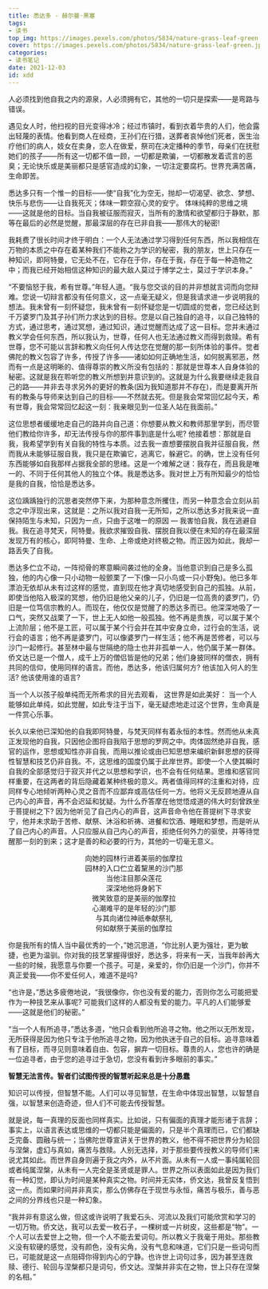 ```yaml
---
title: 悉达多 - 赫尔曼·黑塞
tags: 
- 读书
top_img: https://images.pexels.com/photos/5834/nature-grass-leaf-green.jpg?auto=compress&cs=tinysrgb&dpr=3&h=200&w=300
cover: https://images.pexels.com/photos/5834/nature-grass-leaf-green.jpg?auto=compress&cs=tinysrgb&dpr=3&h=100&w=200
categories:
- 读书笔记
date: 2021-12-03
id: xdd
---
```

人必须找到他自我之内的源泉，人必须拥有它，其他的一切只是探索——是弯路与错误。

遇见女人时，他扫视的目光变得冰冷；经过市镇时，看到衣着华贵的人们，他会露出轻蔑的表情。他看到商人在经商，王孙们在行猎，送葬者哀悼他们死者，医生治疗他们的病人，妓女在卖身，恋人在做爱，祭司在决定播种的季节，母亲们在抚慰她们的孩子——所有这一切都不值一顾，一切都是欺骗，一切都散发着谎言的恶臭；无论快乐或是美丽都只是感官造成的幻象，一切注定要腐朽。世界充满苦痛，生命即苦。

悉达多只有一个惟一的目标——使“自我”化为空无，抛却一切渴望、欲念、梦想、快乐与悲伤——让自我死灭；体味一颗空寂心灵的安宁。 体味纯粹的思维之境——这就是他的目标。当自我被征服而寂灭，当所有的激情和欲望都归于静默，那等在最后的必然是觉醒，那最深层的存在已非自我——那伟大的秘密!

我耗费了很长时间才终于明白：一个人无法通过学习得到任何东西，所以我相信在万物的本质之中存在着某种我们不能称之为学识的秘密，我的朋友，世上只存在一种知识，即阿特曼，它无处不在，它存在于你，存在于我，存在于每一种造物之中；而我已经开始相信这种知识的最大敌人莫过于博学之士，莫过于学识本身。”

“不要恼怒于我，希有世尊。”年轻人道。“我与您交谈的目的并非想就言词而向您辩难。您说一切辩言都没有任何意义，这一点毫无疑义，但是我请求进一步说明我的想法。我未曾有一刻怀疑您，我未曾有一刻怀疑您是一切圆成的觉者，您已经达到千万婆罗门及其子孙们所力求达到的目标。您是以自己独自的追寻，以自己独特的方式，通过思考，通过冥想，通过知识，通过觉醒而达成了这一目标。您并未通过教义学会任何东西，所以我认为，世尊，任何人也无法通过教义而得到救赎。希有世尊，您不可能以言辞和教义向任何人传达您在觉醒的那一刻所体验的事件。觉者佛陀的教义包容了许多，传授了许多——诸如如何正确地生活，如何脱离邪恶，然而有一点是这明晰的、值得尊崇的教义所没有包括的：那就是世尊本人自身体验的秘密。这就是我在聆听您的教义所想到并意识到的。这就是为什么我要继续走我自己的路——并非去寻求另外的更好的教条(因为我知道那并不存在)，而是要离开所有的教条与导师来达到自己的目标——不然就去死。但是我会常常回忆起今天，希有世尊，我会常常回忆起这一刻：我亲眼见到一位圣人站在我面前。”

这位思想者缓缓地走自己的路并向自己道：你想要从教义和教师那里学到，而尽管他们教给你许多，却无法传授与你的那件事到底是什么呢? 他接着想：那就是自我，我希望学到有关自我的特性与本质。过去我一直想要摆脱自我并征服自我，然而我从未能够征服自我，我只是在欺骗它，逃离它，躲避它。的确，世上没有任何东西能够如自我那样占据我全部的思绪。这是一个难解之谜：我存在，而且我是唯一的、不同于任何其他人的独立个体。我是悉达多。我对世上万有所知最少的恰恰是我的自我，恰恰是悉达多。

这位踽踽独行的沉思者突然停下来，为那种意念所攫住，而另一种意念会立刻从前念之中浮现出来，这就是：之所以我对自我一无所知，之所以悉达多对我来说一直保持陌生与未知，只因为一点，只由于这唯一的原因 — 我害怕自我，我在逃避自我。我在追寻梵天，阿特曼。我欲求摧毁自我、摆脱自我以便在未知的存在最深层发现万有的核心，即阿特曼、生命、上帝或绝对终极之物。而正因为如此，我却一路丢失了自我。

悉达多伫立不动，一阵彻骨的寒意瞬间袭过他的全身。当他意识到自己是多么孤独，他的内心像一只小动物一般颤栗了一下(像一只小鸟或一只小野兔)。他已多年漂泊无依却从未有过这样的感觉，直到现在他才真切地感受到自己的孤独。从前，即使当他陷入极深的冥想，他仍旧是他父亲的儿子，仍旧是一位高贵的婆罗门，仍旧是一位笃信宗教的人。而现在，他仅仅是觉醒了的悉达多而已。他深深地吸了一口气，突然又战栗了一下，世上无人如他一般孤独。他不再是贵族，可以属于某个上流阶层；他不是工匠，可以属于某个行会并在其中安身立命，过行会的生活，说行会的语言；他不再是婆罗门，可以像婆罗门一样生活；他不再是苦修者，可以与沙门一起修行。甚至林中最与世隔绝的隐士也并非孤单一人，他仍属于某一群体。侨文达已是一个僧人，成千上万的僧侣皆是他的兄弟；他们身披同样的僧衣，拥有共同的信仰，使用同样的语言。而他，悉达多，他该归属何方? 他该加入何人的生活? 他该使用谁的语言?

当一个人以孩子般单纯而无所希求的目光去观看， 这世界是如此美好： 当一个人能够如此单纯，如此觉醒，如此专注于当下，毫无疑虑地走过这个世界，生命真是一件赏心乐事。

长久以来他已深知他的自我即阿特曼，与梵天同样有着永恒的本性。然而他从未真正发现他的自我，只因他企图将自我陷于思想的罗网之中。肉体固然绝非自我，感官的运作，思想或知性亦非自我，而用以推论或由已知思想来编织新鲜思想的获得性智慧和技艺仍非自我。不，这思维的国度仍属于此岸世界。即使一个人使其瞬时自我的全部感觉归于寂灭并代之以思想和学识，也不会有任何结果。思维和感官同样重要，在这两者的背后隐藏着某种终极的意义。两者值得同样的注重和对待，应同样专心地倾听两种心灵之音而不应鄙弃或高估任何一方。他将义无反顾地遵从自己内心的声音，再不会迟延和犹疑。为什么乔答摩在他觉悟成道的伟大时刻曾跌坐于菩提树之下? 因为他听见了自己内心的声音，这声音命令他在菩提树下寻求安宁，他并未求助于苦修、献祭、沐浴和祈祷、进餐和饮酒、睡眠和梦想，而是听从了自己内心的声音。人只应服从自己内心的声音，拒绝任何外力的驱使，并等待觉醒那一刻的到来；这才是善的和必要的行为，其他的一切毫无意义。

<center>向她的园林行进着美丽的伽摩拉</center> 
<center>园林的入口伫立着黧黑的沙门那</center> 
<center>当他注目那朵莲花</center> 
<center>深深地他将身躬下</center> 
<center>微笑致意的是美丽的伽摩拉</center> 
<center>心潮难平的是年轻的沙门那</center> 
<center>与其向诸位神祇奉献祭礼</center> 
<center>何如献祭于美丽的伽摩拉</center>

你是我所有的情人当中最优秀的一个，”她沉思道，“你比别人更为强壮，更为敏捷，也更为温驯。你对我的技艺掌握得很好，悉达多，将来有一天，当我年龄再大一些的时候，我愿意与你要一个孩子。可是，亲爱的，你仍旧是一个沙门，你并不真正爱我——你不爱任何人，难道不是吗?

“也许是，”悉达多疲倦地说，“我很像你，你也没有爱的能力，否则你怎么可能把爱作为一种技艺来从事呢? 可能我们这样的人都没有爱的能力。平凡的人们能够爱——这就是他们的秘密。”

“当一个人有所追寻，”悉达多道，“他只会看到他所追寻之物。他之所以无所发现，无所获得是因为他只专注于他所追寻之物，因为他执迷于自己的目标。追寻意味着有了目标，而寻见则意味着自由、包容，摒弃一切目标。尊贵的人，您也许的确是一位追寻者，由于您的追寻过于急切，您没有看到许多眼前的事实。”

**智慧无法言传。智者们试图传授的智慧听起来总是十分愚蠢**

知识可以传授，但智慧不能。人们可以寻见智慧，在生命中体现出智慧，以智慧自强，以智慧来创造奇迹，但人们不可能去传授智慧。

就是说，每一真理的反面也同样真实。比如说，只有偏面的真理才能形诸于言辞；事实上，以语言表达或思维的一切都只能是偏面的，只是半个真理而已，它们都缺乏完备、圆融与统一；当佛陀世尊宣讲关于世界的教义，他不得不把世界分为轮回与涅槃，虚幻与真如，痛苦与救赎。人别无选择，对于那些要传授教义的导师们来说尤其如此。而世界自身则遍于我之内外，从不片面。从未有一人或一事纯属轮回或者纯属涅槃，从未有一人完全是圣贤或是罪人。世界之所以表面如此是因为我们有一种幻觉，即认为时间是某种真实之物。时间并无实体，侨文达，我曾反复悟到这一点。而如果时间并非真实，那么仿佛存在于现世与永恒，痛苦与极乐，善与恶之间的分界线也只是一种幻象。

“我并非有意这么做，但这或许说明了我爱石头、河流以及我们可能欣赏和学习的一切万物。侨文达，我可以去爱一枚石子，一棵树或一片树皮，这些都是“物”。一个人可以去爱世上之物，但一个人不能去爱词句。所以教义于我毫于用处。那些教义没有软硬的感觉，没有颜色，没有尖角，没有气息和味道，它们只是一些词句而已，可能就是这一点阻碍你得到内心的宁静。也许世上词句过多，因为甚至连救赎、德行、轮回与涅槃都只是词句，侨文达。涅槃并非实在之物，世上只存在涅槃的名相。”
